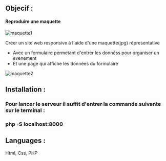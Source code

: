 ## Objecif : 

#### Reproduire une maquette

![maquette1](https://user-images.githubusercontent.com/55284362/183449465-f8c9a44a-1ceb-420f-a199-eeb501b4d378.jpg)


Créer un site web responsive à l'aide d'une maquette(jpg) répresentative 
- Avec un formulaire permetant d'entrer les donnéss pour organiser un evenement
- Et une page qui affiche les données du formulaire 

![maquette2](https://user-images.githubusercontent.com/55284362/183454972-bdafb60f-933c-4839-a936-2e10bbb32c9e.jpg)



## Installation :
### Pour lancer le serveur il suffit d'entrer la commande suivante sur le terminal :  
### php -S localhost:8000

## Languages :
Html, Css, PHP
